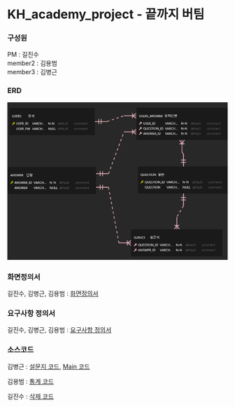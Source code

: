 # KH_academy_project - 끝까지 버팀

### 구성원
PM : 길진수  
member2 : 김용범  
member3 : 김병근

### ERD  
![ERD](./KH_Project_erd/KH_Project.png)
### 화면정의서
길진수, 김병근, 김용범 : [화면정의서](./refers/%ED%99%94%EB%A9%B4%EC%A0%95%EC%9D%98%EC%84%9C_%EB%81%9D%EA%B9%8C%EC%A7%80%EB%B2%84%ED%8C%80.pdf)
### 요구사항 정의서
길진수, 김병근, 김용범 : [요구사항 정의서](./refers/%EC%9A%94%EA%B5%AC%EC%82%AC%ED%95%AD%EC%A0%95%EC%9D%98%EC%84%9C_%EB%81%9D%EA%B9%8C%EC%A7%80%EB%B2%84%ED%8C%80.xlsx%20-%201%EC%B0%A8%20%EC%A0%95%EC%9D%98%EC%84%9C.pdf)
### 소스코드
김병근 : [설문지 코드](./src/CarSurvey.java), [Main 코드](./src/CarMain.java)

김용범 : [통계 코드](./src/CarStats.java)

길진수 : [삭제 코드](./src/CarDelete.java)